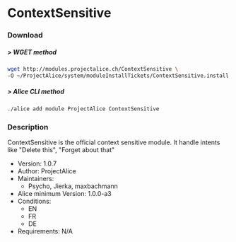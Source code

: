 # ContextSensitive

### Download

##### > WGET method
```bash
wget http://modules.projectalice.ch/ContextSensitive \
-O ~/ProjectAlice/system/moduleInstallTickets/ContextSensitive.install
```

##### > Alice CLI method
```bash
./alice add module ProjectAlice ContextSensitive
```

### Description
ContextSensitive is the official context sensitive module. It handle intents like "Delete this", "Forget about that"

- Version: 1.0.7
- Author: ProjectAlice
- Maintainers:
  - Psycho, Jierka, maxbachmann
- Alice minimum Version: 1.0.0-a3
- Conditions:
  - EN
  - FR
  - DE
- Requirements: N/A
